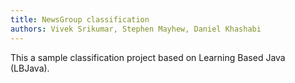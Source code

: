 ```yaml
---
title: NewsGroup classification
authors: Vivek Srikumar, Stephen Mayhew, Daniel Khashabi
---
```


This a sample classification project based on Learning Based Java (LBJava).


